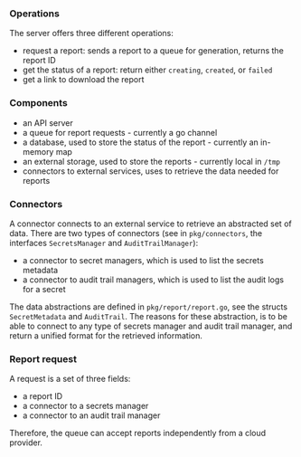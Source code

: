 ### Operations

The server offers three different operations:
- request a report: sends a report to a queue for generation, returns the report ID
- get the status of a report: return either `creating`, `created`, or `failed`
- get a link to download the report

### Components

- an API server 
- a queue for report requests - currently a go channel
- a database, used to store the status of the report - currently an in-memory map
- an external storage, used to store the reports - currently local in `/tmp`
- connectors to external services, uses to retrieve the data needed for reports

### Connectors

A connector connects to an external service to retrieve an abstracted set of data. There are two types of connectors (see in `pkg/connectors`, the interfaces `SecretsManager` and `AuditTrailManager`):
- a connector to secret managers, which is used to list the secrets metadata 
- a connector to audit trail managers, which is used to list the audit logs for a secret

The data abstractions are defined in `pkg/report/report.go`, see the structs `SecretMetadata` and `AuditTrail`. The reasons for these abstraction, is to be able to connect to any type of secrets manager and audit trail manager, and return a unified format for the retrieved information.

### Report request

A request is a set of three fields:
- a report ID
- a connector to a secrets manager
- a connector to an audit trail manager

Therefore, the queue can accept reports independently from a cloud provider.
